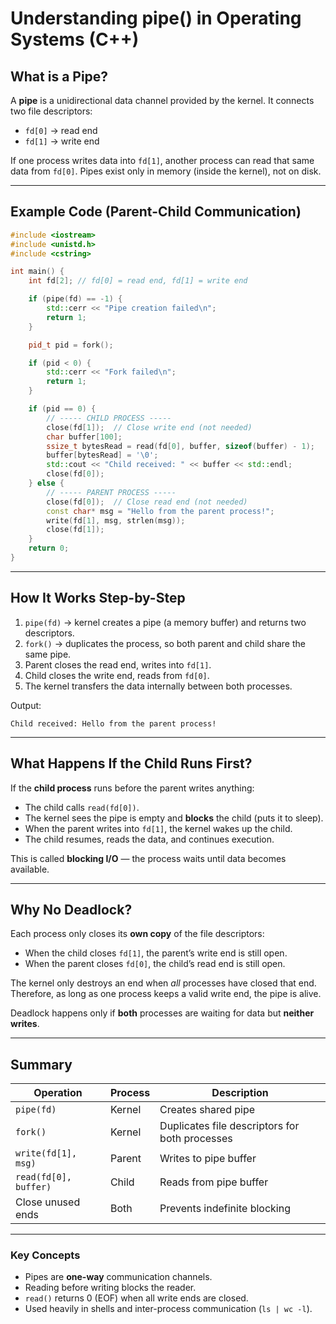# Understanding pipe() in Operating Systems (C++)

## What is a Pipe?
A **pipe** is a unidirectional data channel provided by the kernel. 
It connects two file descriptors:
- `fd[0]` → read end
- `fd[1]` → write end

If one process writes data into `fd[1]`, another process can read that same data from `fd[0]`.
Pipes exist only in memory (inside the kernel), not on disk.

---

## Example Code (Parent-Child Communication)

```cpp
#include <iostream>
#include <unistd.h>
#include <cstring>

int main() {
    int fd[2]; // fd[0] = read end, fd[1] = write end

    if (pipe(fd) == -1) {
        std::cerr << "Pipe creation failed\n";
        return 1;
    }

    pid_t pid = fork();

    if (pid < 0) {
        std::cerr << "Fork failed\n";
        return 1;
    }

    if (pid == 0) {
        // ----- CHILD PROCESS -----
        close(fd[1]);  // Close write end (not needed)
        char buffer[100];
        ssize_t bytesRead = read(fd[0], buffer, sizeof(buffer) - 1);
        buffer[bytesRead] = '\0';
        std::cout << "Child received: " << buffer << std::endl;
        close(fd[0]);
    } else {
        // ----- PARENT PROCESS -----
        close(fd[0]);  // Close read end (not needed)
        const char* msg = "Hello from the parent process!";
        write(fd[1], msg, strlen(msg));
        close(fd[1]);
    }
    return 0;
}
```

---

## How It Works Step-by-Step

1. `pipe(fd)` → kernel creates a pipe (a memory buffer) and returns two descriptors.
2. `fork()` → duplicates the process, so both parent and child share the same pipe.
3. Parent closes the read end, writes into `fd[1]`.
4. Child closes the write end, reads from `fd[0]`.
5. The kernel transfers the data internally between both processes.

Output:
```
Child received: Hello from the parent process!
```

---

## What Happens If the Child Runs First?

If the **child process** runs before the parent writes anything:
- The child calls `read(fd[0])`.
- The kernel sees the pipe is empty and **blocks** the child (puts it to sleep).
- When the parent writes into `fd[1]`, the kernel wakes up the child.
- The child resumes, reads the data, and continues execution.

This is called **blocking I/O** — the process waits until data becomes available.

---

## Why No Deadlock?

Each process only closes its **own copy** of the file descriptors:
- When the child closes `fd[1]`, the parent’s write end is still open.
- When the parent closes `fd[0]`, the child’s read end is still open.

The kernel only destroys an end when *all* processes have closed that end.
Therefore, as long as one process keeps a valid write end, the pipe is alive.

Deadlock happens only if **both** processes are waiting for data but **neither writes**.

---

## Summary

| Operation | Process | Description |
|------------|----------|-------------|
| `pipe(fd)` | Kernel | Creates shared pipe |
| `fork()` | Kernel | Duplicates file descriptors for both processes |
| `write(fd[1], msg)` | Parent | Writes to pipe buffer |
| `read(fd[0], buffer)` | Child | Reads from pipe buffer |
| Close unused ends | Both | Prevents indefinite blocking |

---

### Key Concepts
- Pipes are **one-way** communication channels.
- Reading before writing blocks the reader.
- `read()` returns 0 (EOF) when all write ends are closed.
- Used heavily in shells and inter-process communication (`ls | wc -l`).


